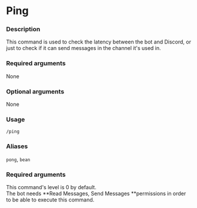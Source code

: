 # Ping

### **Description**

This command is used to check the latency between the bot and Discord, or just to check if it can send messages in the channel it's used in.

### **Required arguments**

None

### **Optional arguments**

None

### **Usage**

```
/ping
```

### **Aliases**

`pong`, `bean`

### **Required arguments**

This command's level is 0 by default.\
The bot needs **Read Messages, Send Messages **permissions in order to be able to execute this command.
